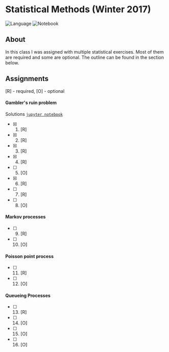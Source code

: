 # Statistical Methods (Winter 2017)
![Language](https://img.shields.io/badge/python-v3.6.3-blue.svg)
![Notebook](https://img.shields.io/badge/jupyter-v5.2.1-orange.svg)

## About

In this class I was assigned with multiple statistical exercises. Most of them are required and some are optional. The outline can be found in the section below.

## Assignments

[R] - required, [O] - optional

#### Gambler's ruin problem

Solutions [`jupyter notebook`](gamblers-ruin-problem.ipynb)

- [x] 1. [R]
- [x] 2. [R]
- [x] 3. [R]
- [x] 4. [R]
- [ ] 5. [O]
- [x] 6. [R]
- [ ] 7. [R]
- [ ] 8. [O]

#### Markov processes

- [ ] 9. [R]
- [ ] 10. [O]

#### Poisson point process

- [ ] 11. [R]
- [ ] 12. [O]

#### Queueing Processes

- [ ] 13. [R]
- [ ] 14. [O]
- [ ] 15. [O]
- [ ] 16. [O]
